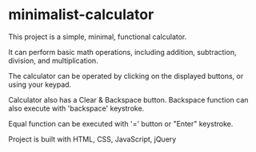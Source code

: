 ﻿# minimalist-calculator

This project is a simple, minimal, functional calculator.

It can perform basic math operations, including addition, subtraction, division, and multiplication.

The calculator can be operated by clicking on the displayed buttons, or using your keypad. 

Calculator also has a Clear & Backspace button. Backspace function can also execute with 'backspace' keystroke.

Equal function can be executed with '=' button or "Enter" keystroke.

Project is built with HTML, CSS, JavaScript, jQuery

